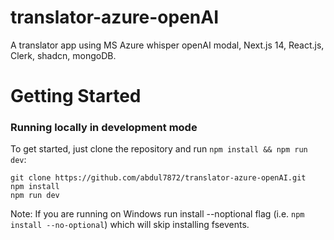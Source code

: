 # translator-azure-openAI
A translator app using MS Azure whisper openAI modal, Next.js 14, React.js, Clerk, shadcn, mongoDB.

# Getting Started
### Running locally in development mode

To get started, just clone the repository and run `npm install && npm run dev`:

    git clone https://github.com/abdul7872/translator-azure-openAI.git
    npm install
    npm run dev

Note: If you are running on Windows run install --noptional flag (i.e. `npm install --no-optional`) which will skip installing fsevents.
